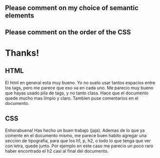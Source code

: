 ## Please comment on my choice of semantic elements

## Please comment on the order of the CSS

# Thanks!

## HTML
El html en general esta muy bueno. Yo no suelo usar tantos espacios entre los tags, pero me parece que eso va en cada uno. Me parecio muy bueno que hayas usado pila de tags, y no tanto class. Hace que el documento quede mucho mas limpio y claro. Tambien puse comentarios en el documento.

## CSS
Enhorabuena! Has hecho un buen trabajo (jaja). Ademas de lo que ya comente en el documento mismo, me parece buen habito agregar una seccion de tipografia, para que los h1, p, h2, o todo lo que tenga que ver con letra, quede junto. Por ejemplo en este caso me parecio un poco raro haber encontrado el h2 casi al final del documento.